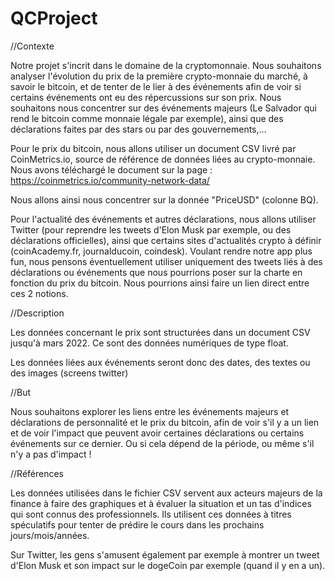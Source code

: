 # QCProject

//Contexte

Notre projet s'incrit dans le domaine de la cryptomonnaie. Nous souhaitons analyser l'évolution du prix de la première crypto-monnaie du marché, à savoir le bitcoin, et de tenter de le lier à des événements afin de voir si certains événements ont eu des répercussions sur son prix. Nous souhaitons nous concentrer sur des événements majeurs (Le Salvador qui rend le bitcoin comme monnaie légale par exemple), ainsi que des déclarations faites par des stars ou par des gouvernements,...

Pour le prix du bitcoin, nous allons utiliser un document CSV livré par CoinMetrics.io, source de référence de données liées au crypto-monnaie. Nous avons téléchargé le document sur la page : https://coinmetrics.io/community-network-data/

Nous allons ainsi nous concentrer sur la donnée "PriceUSD" (colonne BQ).

Pour l'actualité des événements et autres déclarations, nous allons utiliser Twitter (pour reprendre les tweets d'Elon Musk par exemple, ou des déclarations officielles), ainsi que certains sites d'actualités crypto à définir (coinAcademy.fr, journalducoin, coindesk). Voulant rendre notre app plus fun, nous pensons éventuellement utiliser uniquement des tweets liés à des déclarations ou événements que nous pourrions poser sur la charte en fonction du prix du bitcoin. Nous pourrions ainsi faire un lien direct entre ces 2 notions.

//Description

Les données concernant le prix sont structurées dans un document CSV jusqu'à mars 2022. Ce sont des données numériques de type float.

Les données liées aux événements seront donc des dates, des textes ou des images (screens twitter)

//But

Nous souhaitons explorer les liens entre les événements majeurs et déclarations de personnalité et le prix du bitcoin, afin de voir s'il y a un lien et de voir l'impact que peuvent avoir certaines déclarations ou certains événements sur ce dernier. Ou si cela dépend de la période, ou même s'il n'y a pas d'impact !

//Références

Les données utilisées dans le fichier CSV servent aux acteurs majeurs de la finance à faire des graphiques et à évaluer la situation et un tas d'indices qui sont connus des professionnels. Ils utilisent ces données à titres spéculatifs pour tenter de prédire le cours dans les prochains jours/mois/années.

Sur Twitter, les gens s'amusent également par exemple à montrer un tweet d'Elon Musk et son impact sur le dogeCoin par exemple (quand il y en a un).

